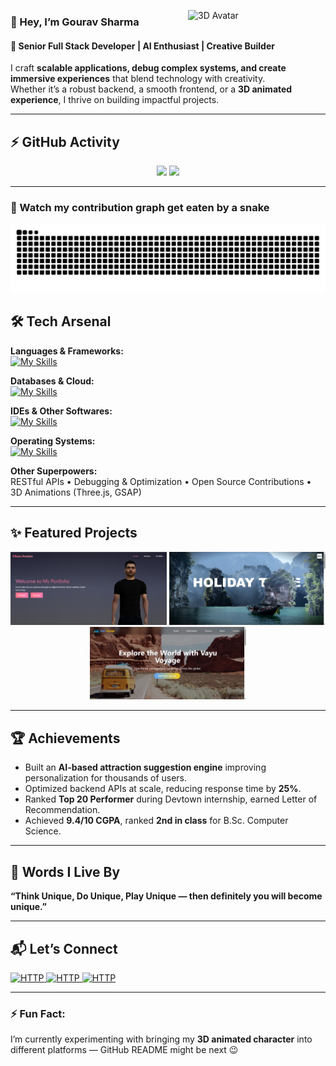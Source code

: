<p align="left">
  <img src="https://github.com/user-attachments/assets/55aba73a-62a2-4135-bc05-2e5cbb179ef9" alt="3D Avatar" width="220" align="right" />
</p>

<h3 align="left">👋 Hey, I’m Gourav Sharma</h3>

#### 🚀 Senior Full Stack Developer | AI Enthusiast | Creative Builder  

I craft **scalable applications, debug complex systems, and create immersive experiences** that blend technology with creativity.  
Whether it’s a robust backend, a smooth frontend, or a **3D animated experience**, I thrive on building impactful projects.  

---
## ⚡ GitHub Activity

<p align="center">
  <!-- Stats -->
  <img src="https://github-readme-streak-stats.herokuapp.com/?user=Uniqueone1968&hide_border=true" height="180px"/>
  <!-- Top Languages -->
  <img src="https://github-readme-stats.vercel.app/api/top-langs/?username=Uniqueone1968&layout=compact&hide_border=true" height="180px"/>
</p>

---

### 🐍 Watch my contribution graph get eaten by a snake

<p align="center">
  <img src="https://raw.githubusercontent.com/Uniqueone1968/Uniqueone1968/output/snake.svg" alt="Snake animation" />
</p>

## 🛠️ Tech Arsenal  

**Languages & Frameworks:**   
[![My Skills](https://skillicons.dev/icons?i=js,ts,py,php,nodejs,react,vite,flutter,html,css,bootstrap,threejs,laravel,django&theme=light)](https://skillicons.dev)

**Databases & Cloud:**  
[![My Skills](https://skillicons.dev/icons?i=mysql,postgres,mongodb,firebase,nginx&theme=light)](https://skillicons.dev)

**IDEs & Other Softwares:**  
[![My Skills](https://skillicons.dev/icons?i=vscode,postman,powershell,androidstudio,blender,figma,git,github,gitlab&theme=light)](https://skillicons.dev)

**Operating Systems:**  
[![My Skills](https://skillicons.dev/icons?i=ubuntu,linux,windows,raspberrypi&theme=light)](https://skillicons.dev)

**Other Superpowers:**  
RESTful APIs • Debugging & Optimization • Open Source Contributions • 3D Animations (Three.js, GSAP)  

---

## ✨ Featured Projects  

<p align="center">
  <a class="project-card" href="https://vikasaavatara.com" target="_blank" style="display:inline-block;">
    <img src="https://raw.githubusercontent.com/Uniqueone1968/Uniqueone1968/main/assets/Screenshot 2025-09-04 180118.png" width="250px" />
  </a>
  <a class="project-card" href="https://holidaytribeindia.com" target="_blank" style="display:inline-block;">
    <img src="https://raw.githubusercontent.com/Uniqueone1968/Uniqueone1968/main/assets/Screenshot 2025-09-04 180335.png" width="250px" />
  </a>
  <a class="project-card" href="https://vayuvoyage.travel" target="_blank" style="display:inline-block;">
    <img src="https://raw.githubusercontent.com/Uniqueone1968/Uniqueone1968/main/assets/Screenshot 2025-09-04 180225.png" width="250px" />
  </a>
</p>

<!-- 
<p align="center">
  <a class="project-card" href="https://github.com/Uniqueone1968/knowledge_nest" target="_blank">
    <img src="https://raw.githubusercontent.com/Uniqueone1968/Uniqueone1968/main/assets/knowledge-nest.png" width="250px" /><br>
    <b>📚 Knowledge Nest</b>
  </a>
</p>
-->
---

## 🏆 Achievements  

- Built an **AI-based attraction suggestion engine** improving personalization for thousands of users.  
- Optimized backend APIs at scale, reducing response time by **25%**.  
- Ranked **Top 20 Performer** during Devtown internship, earned Letter of Recommendation.  
- Achieved **9.4/10 CGPA**, ranked **2nd in class** for B.Sc. Computer Science.  

---

## 🌱 Words I Live By  

**“Think Unique, Do Unique, Play Unique — then definitely you will become unique.”**  

---

## 📬 Let’s Connect  

<div>
	<a href="https://www.vikasaavatara.com" target="_blank">
		<img width="50" src="https://raw.githubusercontent.com/marwin1991/profile-technology-icons/refs/heads/main/icons/http.png" 
		     alt="HTTP" title="HTTP"/>
	</a>
  <a href="https://linkedin.com/in/gourav-sharma-146689232/" target="_blank">
		<img width="50" src="https://skillicons.dev/icons?i=linkedin&theme=light" 
		     alt="HTTP" title="HTTP"/>
	</a>
  <a href="https://github.com/Uniqueone1968" target="_blank">
		<img width="50" src="https://skillicons.dev/icons?i=github&theme=light" 
		     alt="HTTP" title="HTTP"/>
	</a>
</div>  

---

### ⚡ Fun Fact:  
I’m currently experimenting with bringing my **3D animated character** into different platforms — GitHub README might be next 😉  
